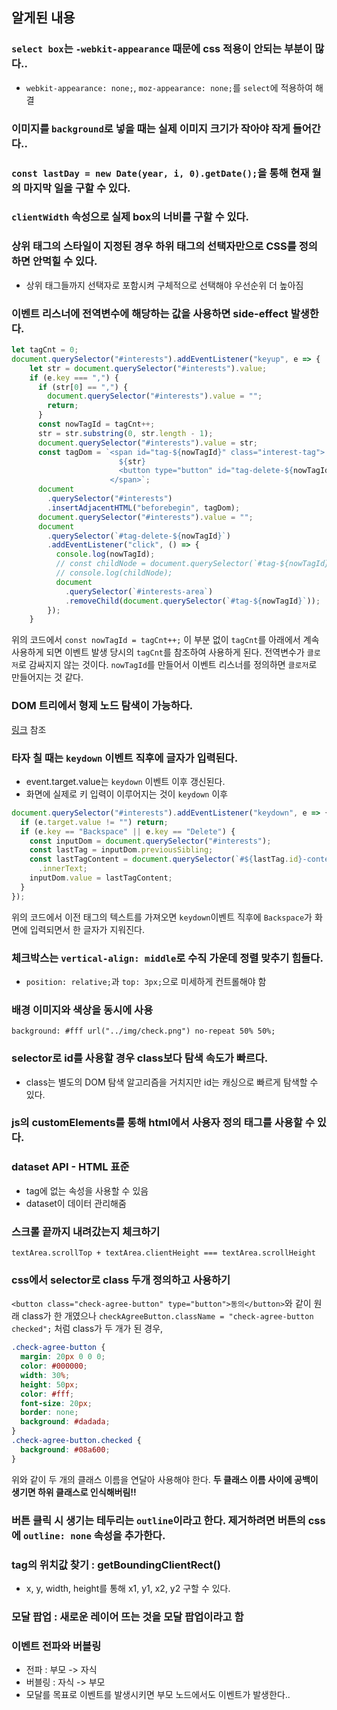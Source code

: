 ## 알게된 내용

### `select box`는 `-webkit-appearance` 때문에 css 적용이 안되는 부분이 많다..

- `webkit-appearance: none;`, `moz-appearance: none;`를 `select`에 적용하여 해결

### 이미지를 `background`로 넣을 때는 실제 이미지 크기가 작아야 작게 들어간다..

### `const lastDay = new Date(year, i, 0).getDate();`을 통해 현재 월의 마지막 일을 구할 수 있다.

### `clientWidth` 속성으로 실제 box의 너비를 구할 수 있다.

### 상위 태그의 스타일이 지정된 경우 하위 태그의 선택자만으로 CSS를 정의하면 안먹힐 수 있다.

- 상위 태그들까지 선택자로 포함시켜 구체적으로 선택해야 우선순위 더 높아짐

### 이벤트 리스너에 전역변수에 해당하는 값을 사용하면 side-effect 발생한다.

```javascript
let tagCnt = 0;
document.querySelector("#interests").addEventListener("keyup", e => {
    let str = document.querySelector("#interests").value;
    if (e.key === ",") {
      if (str[0] == ",") {
        document.querySelector("#interests").value = "";
        return;
      }
      const nowTagId = tagCnt++;
      str = str.substring(0, str.length - 1);
      document.querySelector("#interests").value = str;
      const tagDom = `<span id="tag-${nowTagId}" class="interest-tag">
                        ${str}
                        <button type="button" id="tag-delete-${nowTagId}"></button>
                      </span>`;
      document
        .querySelector("#interests")
        .insertAdjacentHTML("beforebegin", tagDom);
      document.querySelector("#interests").value = "";
      document
        .querySelector(`#tag-delete-${nowTagId}`)
        .addEventListener("click", () => {
          console.log(nowTagId);
          // const childNode = document.querySelector(`#tag-${nowTagId}`);
          // console.log(childNode);
          document
            .querySelector(`#interests-area`)
            .removeChild(document.querySelector(`#tag-${nowTagId}`));
        });
    }
```

위의 코드에서 `const nowTagId = tagCnt++;` 이 부분 없이 `tagCnt`를 아래에서 계속 사용하게 되면 이벤트 발생 당시의 `tagCnt`를 참조하여 사용하게 된다. 전역변수가 `클로저`로 감싸지지 않는 것이다. `nowTagId`를 만들어서 이벤트 리스너를 정의하면 `클로저`로 만들어지는 것 같다.

### DOM 트리에서 형제 노드 탐색이 가능하다.

[링크](https://zappysound.tistory.com/5) 참조

### 타자 칠 때는 `keydown` 이벤트 직후에 글자가 입력된다.

- event.target.value는 `keydown` 이벤트 이후 갱신된다.
- 화면에 실제로 키 입력이 이루어지는 것이 `keydown` 이후

```javascript
document.querySelector("#interests").addEventListener("keydown", e => {
  if (e.target.value != "") return;
  if (e.key == "Backspace" || e.key == "Delete") {
    const inputDom = document.querySelector("#interests");
    const lastTag = inputDom.previousSibling;
    const lastTagContent = document.querySelector(`#${lastTag.id}-content`)
      .innerText;
    inputDom.value = lastTagContent;
  }
});
```

위의 코드에서 이전 태그의 텍스트를 가져오면 `keydown`이벤트 직후에 `Backspace`가 화면에 입력되면서 한 글자가 지워진다.

### 체크박스는 `vertical-align: middle`로 수직 가운데 정렬 맞추기 힘들다.

- `position: relative;`과 `top: 3px;`으로 미세하게 컨트롤해야 함

### 배경 이미지와 색상을 동시에 사용

`background: #fff url("../img/check.png") no-repeat 50% 50%;`

### selector로 id를 사용할 경우 class보다 탐색 속도가 빠르다.

- class는 별도의 DOM 탐색 알고리즘을 거치지만 id는 캐싱으로 빠르게 탐색할 수 있다.

### js의 customElements를 통해 html에서 사용자 정의 태그를 사용할 수 있다.

### dataset API - HTML 표준

- tag에 없는 속성을 사용할 수 있음
- dataset이 데이터 관리해줌

### 스크롤 끝까지 내려갔는지 체크하기

`textArea.scrollTop + textArea.clientHeight === textArea.scrollHeight`

### css에서 selector로 class 두개 정의하고 사용하기

`<button class="check-agree-button" type="button">동의</button>`와 같이 원래 class가 한 개였으나
`checkAgreeButton.className = "check-agree-button checked";` 처럼 class가 두 개가 된 경우,

```css
.check-agree-button {
  margin: 20px 0 0 0;
  color: #000000;
  width: 30%;
  height: 50px;
  color: #fff;
  font-size: 20px;
  border: none;
  background: #dadada;
}
.check-agree-button.checked {
  background: #08a600;
}
```

위와 같이 두 개의 클래스 이름을 연달아 사용해야 한다. **두 클래스 이름 사이에 공백이 생기면 하위 클래스로 인식해버림!!**

### 버튼 클릭 시 생기는 테두리는 `outline`이라고 한다. 제거하려면 버튼의 css에 `outline: none` 속성을 추가한다.

### tag의 위치값 찾기 : getBoundingClientRect()

- x, y, width, height를 통해 x1, y1, x2, y2 구할 수 있다.

### 모달 팝업 : 새로운 레이어 뜨는 것을 모달 팝업이라고 함

### 이벤트 전파와 버블링

- 전파 : 부모 -> 자식
- 버블링 : 자식 -> 부모
- 모달를 목표로 이벤트를 발생시키면 부모 노드에서도 이벤트가 발생한다..